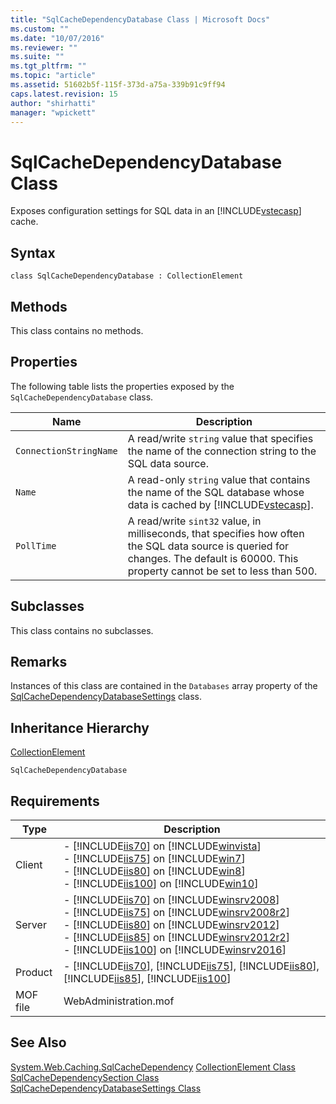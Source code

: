 ```yaml
---
title: "SqlCacheDependencyDatabase Class | Microsoft Docs"
ms.custom: ""
ms.date: "10/07/2016"
ms.reviewer: ""
ms.suite: ""
ms.tgt_pltfrm: ""
ms.topic: "article"
ms.assetid: 51602b5f-115f-373d-a75a-339b91c9ff94
caps.latest.revision: 15
author: "shirhatti"
manager: "wpickett"
---
```

# SqlCacheDependencyDatabase Class
Exposes configuration settings for SQL data in an [!INCLUDE[vstecasp](../wmi-provider/includes/vstecasp-md.md)] cache.  
  
## Syntax  
  
```vbs  
class SqlCacheDependencyDatabase : CollectionElement  
```  
  
## Methods  
 This class contains no methods.  
  
## Properties  
 The following table lists the properties exposed by the `SqlCacheDependencyDatabase` class.  
  
|Name|Description|  
|----------|-----------------|  
|`ConnectionStringName`|A read/write `string` value that specifies the name of the connection string to the SQL data source.|  
|`Name`|A read-only `string` value that contains the name of the SQL database whose data is cached by [!INCLUDE[vstecasp](../wmi-provider/includes/vstecasp-md.md)].|  
|`PollTime`|A read/write `sint32` value, in milliseconds, that specifies how often the SQL data source is queried for changes. The default is 60000. This property cannot be set to less than 500.|  
  
## Subclasses  
 This class contains no subclasses.  
  
## Remarks  
 Instances of this class are contained in the `Databases` array property of the [SqlCacheDependencyDatabaseSettings](../wmi-provider/sqlcachedependencydatabasesettings-class.md) class.  
  
## Inheritance Hierarchy  
 [CollectionElement](../wmi-provider/collectionelement-class.md)  
  
 `SqlCacheDependencyDatabase`  
  
## Requirements  
  
|Type|Description|  
|----------|-----------------|  
|Client|-   [!INCLUDE[iis70](../wmi-provider/includes/iis70-md.md)] on [!INCLUDE[winvista](../wmi-provider/includes/winvista-md.md)]<br />-   [!INCLUDE[iis75](../wmi-provider/includes/iis75-md.md)] on [!INCLUDE[win7](../wmi-provider/includes/win7-md.md)]<br />-   [!INCLUDE[iis80](../wmi-provider/includes/iis80-md.md)] on [!INCLUDE[win8](../wmi-provider/includes/win8-md.md)]<br />-   [!INCLUDE[iis100](../wmi-provider/includes/iis100-md.md)] on [!INCLUDE[win10](../wmi-provider/includes/win10-md.md)]|  
|Server|-   [!INCLUDE[iis70](../wmi-provider/includes/iis70-md.md)] on [!INCLUDE[winsrv2008](../wmi-provider/includes/winsrv2008-md.md)]<br />-   [!INCLUDE[iis75](../wmi-provider/includes/iis75-md.md)] on [!INCLUDE[winsrv2008r2](../wmi-provider/includes/winsrv2008r2-md.md)]<br />-   [!INCLUDE[iis80](../wmi-provider/includes/iis80-md.md)] on [!INCLUDE[winsrv2012](../wmi-provider/includes/winsrv2012-md.md)]<br />-   [!INCLUDE[iis85](../wmi-provider/includes/iis85-md.md)] on [!INCLUDE[winsrv2012r2](../wmi-provider/includes/winsrv2012r2-md.md)]<br />-   [!INCLUDE[iis100](../wmi-provider/includes/iis100-md.md)] on [!INCLUDE[winsrv2016](../wmi-provider/includes/winsrv2016-md.md)]|  
|Product|-   [!INCLUDE[iis70](../wmi-provider/includes/iis70-md.md)], [!INCLUDE[iis75](../wmi-provider/includes/iis75-md.md)], [!INCLUDE[iis80](../wmi-provider/includes/iis80-md.md)], [!INCLUDE[iis85](../wmi-provider/includes/iis85-md.md)], [!INCLUDE[iis100](../wmi-provider/includes/iis100-md.md)]|  
|MOF file|WebAdministration.mof|  
  
## See Also  
 [System.Web.Caching.SqlCacheDependency](/dotnet/api/system.web.caching.sqlcachedependency?view=netframework-4.7.2) 
 [CollectionElement Class](../wmi-provider/collectionelement-class.md)   
 [SqlCacheDependencySection Class](../wmi-provider/sqlcachedependencysection-class.md)   
 [SqlCacheDependencyDatabaseSettings Class](../wmi-provider/sqlcachedependencydatabasesettings-class.md)